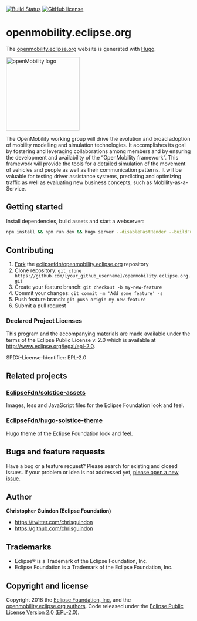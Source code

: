 [![Build Status](https://travis-ci.org/EclipseFdn/openmobility.eclipse.org.svg?branch=master)](https://travis-ci.org/EclipseFdn/openmobility.eclipse.org)
[![GitHub license](https://img.shields.io/github/license/EclipseFdn/openmobility.eclipse.org.svg)](https://github.com/EclipseFdn/openmobility.eclipse.org/blob/master/LICENSE)

# openmobility.eclipse.org

The [openmobility.eclipse.org](https://openmobility.eclipse.org) website is generated with [Hugo](https://gohugo.io/documentation/).

<img src="https://i.imgur.com/ECvSBcZ.jpg" alt="openMobility logo" width="200">

The OpenMobility working group will drive the evolution and broad adoption of mobility modelling and simulation technologies. It accomplishes its goal by fostering and leveraging collaborations among members and by ensuring the development and availability of the “OpenMobility framework”. This framework will provide the tools for a detailed simulation of the movement of vehicles and people as well as their communication patterns. It will be valuable for testing driver assistance systems, predicting and optimizing traffic as well as evaluating new business concepts, such as Mobility-as-a-Service.

## Getting started

Install dependencies, build assets and start a webserver:

```bash
npm install && npm run dev && hugo server --disableFastRender --buildFuture
```

## Contributing

1. [Fork](https://help.github.com/articles/fork-a-repo/) the [eclipsefdn/openmobility.eclipse.org](https://github.com/eclipsefdn/openmobility.eclipse.org) repository
2. Clone repository: `git clone https://github.com/[your_github_username]/openmobility.eclipse.org.git`
3. Create your feature branch: `git checkout -b my-new-feature`
4. Commit your changes: `git commit -m 'Add some feature' -s`
5. Push feature branch: `git push origin my-new-feature`
6. Submit a pull request

### Declared Project Licenses

This program and the accompanying materials are made available under the terms
of the Eclipse Public License v. 2.0 which is available at
http://www.eclipse.org/legal/epl-2.0.

SPDX-License-Identifier: EPL-2.0

## Related projects

### [EclipseFdn/solstice-assets](https://github.com/EclipseFdn/solstice-assets)

Images, less and JavaScript files for the Eclipse Foundation look and feel.

### [EclipseFdn/hugo-solstice-theme](https://github.com/EclipseFdn/hugo-solstice-theme)

Hugo theme of the Eclipse Foundation look and feel. 

## Bugs and feature requests

Have a bug or a feature request? Please search for existing and closed issues. If your problem or idea is not addressed yet, [please open a new issue](https://github.com/eclipsefdn/openmobility.eclipse.org/issues/new).

## Author

**Christopher Guindon (Eclipse Foundation)**

- <https://twitter.com/chrisguindon>
- <https://github.com/chrisguindon>

## Trademarks

* Eclipse® is a Trademark of the Eclipse Foundation, Inc.
* Eclipse Foundation is a Trademark of the Eclipse Foundation, Inc.

## Copyright and license

Copyright 2018 the [Eclipse Foundation, Inc.](https://www.eclipse.org) and the [openmobility.eclipse.org authors](https://github.com/eclipsefdn/openmobility.eclipse.org/graphs/contributors). Code released under the [Eclipse Public License Version 2.0 (EPL-2.0)](https://github.com/eclipsefdn/openmobility.eclipse.org/blob/src/LICENSE).
